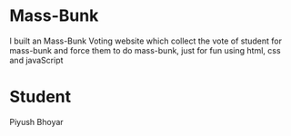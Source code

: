 # Mass-Bunk
I built an Mass-Bunk Voting website which collect the vote of student for mass-bunk and force them to do mass-bunk, just for fun using html, css and javaScript

# Student 
Piyush Bhoyar 